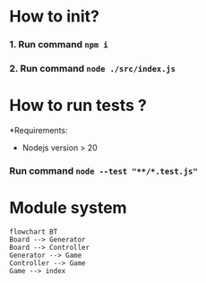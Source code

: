 # How to init?
### 1. Run command `npm i`
### 2. Run command `node ./src/index.js`

# How to run tests ?
*Requirements:
- Nodejs version > 20
### Run command `node --test "**/*.test.js"`

# Module system
```mermaid
flowchart BT
Board --> Generator
Board --> Controller
Generator --> Game
Controller --> Game
Game --> index
```